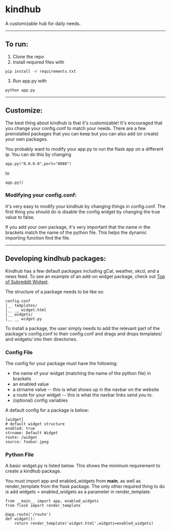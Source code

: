 # kindhub
A customizable hub for daily needs.

___

## To run:
1) Clone the repo
2) Install required files with
~~~
pip install -r requirements.txt
~~~
3) Run app.py with
~~~
python app.py
~~~

___

## Customize:
The best thing about kindhub is that it's customizable! It's encouraged that you change your config.conf to match your needs. There are a few preinstalled packages that you can keep but you can also add (or create) your own packages. 

You probably want to modify your app.py to run the flask app on a different ip. You can do this by changing
~~~
app.py("0.0.0.0",port="8080")
~~~
to 
~~~
app.py()
~~~

### Modifying your config.conf:

It's very easy to modify your kindhub by changing things in config.conf.
The first thing you should do is disable the config widget by changing the true value to false.

If you add your own package, it's very important that the name in the brackets match the name of the python file. This helps the dynamic importing function find the file.

___

## Developing kindhub packages:

Kindhub has a few default packages including gCal, weather, xkcd, and a news feed. To see an example of an add-on widget package, check out [Top of Subreddit Widget](https://github.com/wilsonmcdade/subreddit-widget). 

The structure of a package needs to be like so:

~~~
config.conf
|__ templates/
|__ __ widget.html
|__ widgets/
|__ __ widget.py
~~~

To install a package, the user simply needs to add the relevant part of the package's config.conf to their config.conf and drags and drops templates/ and widgets/ into their directories.

### Config File

The config for your package must have the following:
* the name of your widget (matching the name of the python file) in brackets
* an enabled value
* a strname value -- this is what shows up in the navbar on the website
* a route for your widget -- this is what the navbar links send you to.
* (optional) config variables

A default config for a package is below:

~~~
[widget]
# default widget structure
enabled: true
strname: Default Widget
route: /widget
source: foobar.jpeg
~~~

### Python File

A basic widget.py is listed below. This shows the minimum requirement to create a kindhub package.

You must import app and enabled_widgets from __main__, as well as render_template from the flask package. The only other required thing to do is add widgets = enabled_widgets as a parameter in render_template.

~~~
from __main__ import app, enabled_widgets
from flask import render_template

@app.route('/route')
def widget():
    return render_template('widget.html',widgets=enabled_widgets)
~~~
